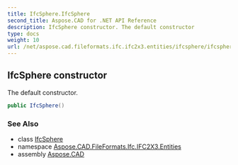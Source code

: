 ```yaml
---
title: IfcSphere.IfcSphere
second_title: Aspose.CAD for .NET API Reference
description: IfcSphere constructor. The default constructor
type: docs
weight: 10
url: /net/aspose.cad.fileformats.ifc.ifc2x3.entities/ifcsphere/ifcsphere/
---
```

## IfcSphere constructor

The default constructor.

```csharp
public IfcSphere()
```

### See Also

* class [IfcSphere](../)
* namespace [Aspose.CAD.FileFormats.Ifc.IFC2X3.Entities](../../ifcsphere/)
* assembly [Aspose.CAD](../../../)


